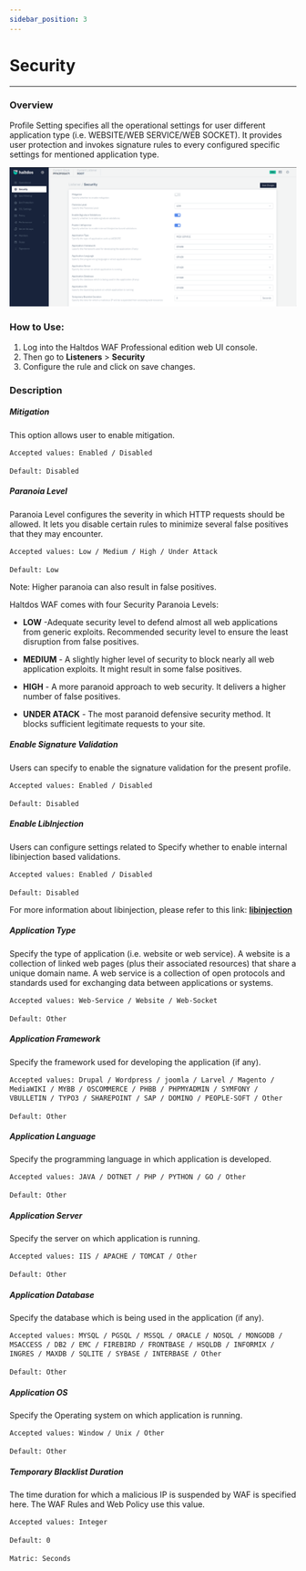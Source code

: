 ```yaml
---
sidebar_position: 3
---
```




# Security


---
### Overview 
Profile Setting specifies all the operational settings for user different application type (i.e. WEBSITE/WEB SERVICE/WEB SOCKET). It provides user protection and invokes signature rules to every configured specific settings for mentioned application type.

![security](/img/pro-waf/docs/security.png)

### How to Use:
1. Log into the Haltdos WAF Professional edition web UI console.
3. Then go to **Listeners** > **Security**
3. Configure the rule and click on save changes.

### Description

##### **Mitigation**
This option allows user to enable mitigation.  

    Accepted values: Enabled / Disabled

    Default: Disabled  

##### **Paranoia Level** 
Paranoia Level configures the severity in which HTTP requests should be allowed. It lets you disable certain rules to minimize several false positives that they may encounter. 

    Accepted values: Low / Medium / High / Under Attack

    Default: Low  
   
Note: Higher paranoia can also result in false positives.  

Haltdos WAF comes with four Security Paranoia Levels:  

- **LOW** -Adequate security level to defend almost all web applications from generic exploits. Recommended security level to ensure the least disruption from false positives.  

- **MEDIUM** - A slightly higher level of security to block nearly all web application exploits. It might result in some false positives.  

- **HIGH** - A more paranoid approach to web security. It delivers a higher number of false positives.  

- **UNDER ATACK** - The most paranoid defensive security method. It blocks sufficient legitimate requests to your site.  

##### **Enable Signature Validation**
Users can specify to enable the signature validation for the present profile.  

    Accepted values: Enabled / Disabled

    Default: Disabled

##### **Enable LibInjection**
Users can configure settings related to Specify whether to enable internal libinjection based validations.  

    Accepted values: Enabled / Disabled

    Default: Disabled  

For more information about libinjection, please refer to this link: [**libinjection**](https://github.com/client9/libinjection)

##### **Application Type**
Specify the type of application (i.e. website or web service). A website is a collection of linked web pages (plus their associated resources) that share a unique domain name. A web service is a collection of open protocols and standards used for exchanging data between applications or systems.

    Accepted values: Web-Service / Website / Web-Socket

    Default: Other  

##### **Application Framework**
Specify the framework used for developing the application (if any). 

    Accepted values: Drupal / Wordpress / joomla / Larvel / Magento / MediaWIKI / MYBB / OSCOMMERCE / PHBB / PHPMYADMIN / SYMFONY / VBULLETIN / TYPO3 / SHAREPOINT / SAP / DOMINO / PEOPLE-SOFT / Other

    Default: Other  

##### **Application Language**
Specify the programming language in which application is developed. 

    Accepted values: JAVA / DOTNET / PHP / PYTHON / GO / Other

    Default: Other  

##### **Application Server**
Specify the server on which application is running.  

    Accepted values: IIS / APACHE / TOMCAT / Other

    Default: Other  

##### **Application  Database**
Specify the database which is being used in the application (if any).  

    Accepted values: MYSQL / PGSQL / MSSQL / ORACLE / NOSQL / MONGODB / MSACCESS / DB2 / EMC / FIREBIRD / FRONTBASE / HSQLDB / INFORMIX / INGRES / MAXDB / SQLITE / SYBASE / INTERBASE / Other

    Default: Other  

##### **Application OS**
Specify the Operating system on which application is running.  

    Accepted values: Window / Unix / Other

    Default: Other  

##### **Temporary Blacklist Duration**
The time duration for which a malicious IP is suspended by WAF is specified here. The WAF Rules and Web Policy use this value.  

    Accepted values: Integer

    Default: 0  

    Matric: Seconds

